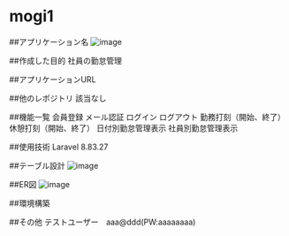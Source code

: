 # mogi1

##アプリケーション名
![image](https://github.com/007-R/mogi1/assets/66697562/111668f8-0373-46e6-85d3-43a6b6b618e2)

##作成した目的
社員の勤怠管理

##アプリケーションURL


##他のレポジトリ
該当なし

##機能一覧
会員登録
メール認証
ログイン
ログアウト
勤務打刻（開始、終了）
休憩打刻（開始、終了）
日付別勤怠管理表示
社員別勤怠管理表示

##使用技術
Laravel 8.83.27

##テーブル設計
![image](https://github.com/007-R/mogi1/assets/66697562/74eb5654-aeb1-4019-861b-b8f11e9d2d01)

##ER図
![image](https://github.com/007-R/mogi1/assets/66697562/26b7e608-c882-4837-85e1-639a200d7339)

##環境構築


##その他
テストユーザー　aaa@ddd(PW:aaaaaaaa)

